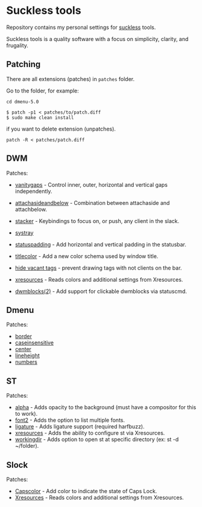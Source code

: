 # Suckless tools

Repository contains my personal settings for [suckless](suckless.org) tools.

Suckless tools is a quality software with a focus on simplicity, clarity, and frugality.

## Patching

There are all extensions (patches) in ``patches`` folder.

Go to the folder, for example:
```
cd dmenu-5.0
```

```
$ patch -p1 < patches/to/patch.diff
$ sudo make clean install
```

if you want to delete extension (unpatches).
```
patch -R < patches/patch.diff
```

## DWM

Patches:
 - [vanitygaps](https://dwm.suckless.org/patches/vanitygaps/) - Control inner, outer, horizontal and vertical gaps independently.
 - [attachasideandbelow](https://dwm.suckless.org/patches/attachasideandbelow/) - Combination between attachaside and attachbelow.
 - [stacker](https://dwm.suckless.org/patches/stacker/) - Keybindings to focus on, or push, any client in the slack.
 - [systray]()

 - [statuspadding](https://dwm.suckless.org/patches/statuspadding/) - Add horizontal and vertical padding in the statusbar.
 - [titlecolor](https://dwm.suckless.org/patches/titlecolor) - Add a new color schema used by window title.
 - [hide vacant tags](https://dwm.suckless.org/patches/hide_vacant_tags/) - prevent drawing tags with not clients on the bar.

 - [xresources](https://dwm.suckless.org/patches/xresources/) - Reads colors and additional settings from Xresources.

 - [dwmblocks(2)](https://gist.github.com/danbyl/54f7c1d57fc6507242a95b71c3d8fdea) - Add support for clickable dwmblocks via statuscmd.

## Dmenu

Patches:
 - [border](https://tools.suckless.org/dmenu/patches/border/)
 - [caseinsensitive](https://tools.suckless.org/dmenu/patches/case-insensitive/)
 - [center](https://tools.suckless.org/dmenu/patches/center/)
 - [lineheight](https://tools.suckless.org/dmenu/patches/line-height/)
 - [numbers](https://tools.suckless.org/dmenu/patches/numbers/)

## ST

Patches:
 - [alpha](https://st.suckless.org/patches/alpha/) - Adds opacity to the background (must have a compositor for this to work).
 - [font2](https://st.suckless.org/patches/font2/) - Adds the option to list multiple fonts.
 - [ligature](https://st.suckless.org/patches/ligatures/) - Adds ligature support (required harfbuzz).
 - [xresources](https://st.suckless.org/patches/xresources/) - Adds the ability to configure st via Xresources.
 - [workingdir](https://st.suckless.org/patches/workingdir/) - Adds option to open st at specific directory (ex: st -d ~/folder).
 <!--- [boxdraw](https://st.suckless.org/patches/boxdraw/) - Adds option to open st at specific directory (ex: st -d ~/folder).-->
  

## Slock

Patches:
 - [Capscolor](https://tools.suckless.org/slock/patches/capscolor/) - Add color to indicate the state of Caps Lock.
 - [Xresources](https://tools.suckless.org/slock/patches/xresources/) - Reads colors and additional settings from Xresources.
